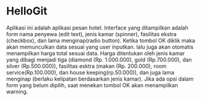 # HelloGit

Aplikasi ini adalah aplikasi pesan hotel. 
Interface yang ditampilkan adalah form nama penyewa (edit text), jenis kamar (spinner), fasilitas ekstra (checkbox), dan lama menginap(radio button). 
Ketika tombol OK diklik maka akan memunculkan data sesuai yang user inputkan. lalu juga akan otomatis menampilkan harga total sesuai data.
Harga ditentukan oleh jenis kamar yang dibagi menjadi tiga (diamond (Rp. 1.000.000), gold (Rp.700.000), dan silver (Rp.500.000)), fasilitas
esktra (makan (Rp. 200.000), room service(Rp.100.000), dan house keeping(rp.50.000)), dan juga lama menginap (berlaku kelipatan berdasarkan jenis kamar).
Jika ada opsi dalam form yang belum dipilih, saat menekan tombol OK akan menampilkan warning.
